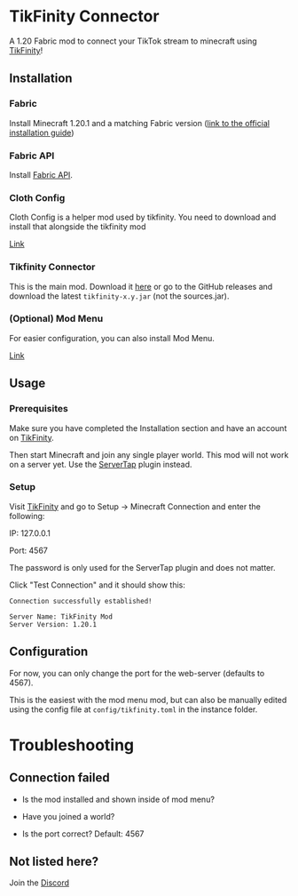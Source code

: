 
# TikFinity Connector

A 1.20 Fabric mod to connect your TikTok stream to minecraft using [TikFinity](tikfinity.zerody.one/)!

## Installation

### Fabric

Install Minecraft 1.20.1 and a matching Fabric version ([link to the official installation guide](https://fabricmc.net/wiki/install))

### Fabric API

Install [Fabric API](https://modrinth.com/mod/fabric-api).

### Cloth Config

Cloth Config is a helper mod used by tikfinity. You need to download and install that alongside the tikfinity mod

[Link](https://modrinth.com/mod/cloth-config)

### Tikfinity Connector

This is the main mod. Download it [here](https://github.com/jakob-kruse/tikfinity_mod/releases/download/1.0/tikfinity-1.0.jar) or go to the GitHub releases and download the latest `tikfinity-x.y.jar` (not the sources.jar).

### (Optional) Mod Menu

For easier configuration, you can also install Mod Menu.

[Link](https://modrinth.com/mod/modmenu)

## Usage

### Prerequisites

Make sure you have completed the Installation section and have an account on [TikFinity](https://tikfinity.zerody.one).

Then start Minecraft and join any single player world. This mod will not work on a server yet. Use the [ServerTap](https://servertap.io/) plugin instead.

### Setup

Visit [TikFinity](https://tikfinity.zerody.one) and go to Setup -> Minecraft Connection and enter the following:

IP: 127.0.0.1

Port: 4567

The password is only used for the ServerTap plugin and does not matter.

Click "Test Connection" and it should show this:

```
Connection successfully established!

Server Name: TikFinity Mod
Server Version: 1.20.1
```

## Configuration

For now, you can only change the port for the web-server (defaults to 4567).

This is the easiest with the mod menu mod, but can also be manually edited using the config file at `config/tikfinity.toml` in the instance folder.

# Troubleshooting

## Connection failed

- Is the mod installed and shown inside of mod menu?

- Have you joined a world?

- Is the port correct? Default: 4567

## Not listed here?

Join the [Discord](https://discord.gg/TCPeS356TD)

